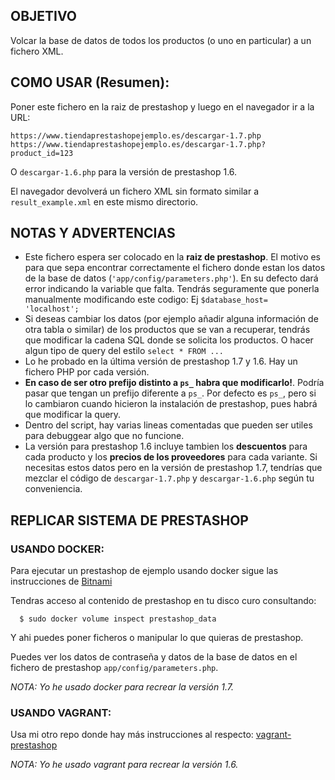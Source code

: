 ## OBJETIVO
Volcar la base de datos de todos los productos (o uno en particular) a un fichero XML.

## COMO USAR (Resumen):
  Poner este fichero en la raiz de prestashop y luego en el navegador ir a
  la URL:

    https://www.tiendaprestashopejemplo.es/descargar-1.7.php
    https://www.tiendaprestashopejemplo.es/descargar-1.7.php?product_id=123

  O `descargar-1.6.php` para la versión de prestashop 1.6.

  El navegador devolverá un fichero XML sin formato similar a `result_example.xml` en este mismo directorio.

## NOTAS Y ADVERTENCIAS
 - Este fichero espera ser colocado en la **raiz de prestashop**.  El motivo es para que sepa encontrar correctamente el fichero donde estan los datos de la base de datos (`'app/config/parameters.php'`). En su defecto dará error indicando la variable que falta. Tendrás seguramente que ponerla manualmente modificando este codigo: Ej `$database_host= 'localhost';`
 - Si deseas cambiar los datos (por ejemplo añadir alguna información de otra tabla o similar) de los productos que se van a recuperar, tendrás que modificar la cadena SQL donde se solicita los productos.  O hacer algun tipo de query del estilo `select * FROM ...`
 - Lo he probado en la última versión de prestashop 1.7 y 1.6. Hay un fichero PHP por cada versión.
 - **En caso de ser otro prefijo distinto a `ps_` habra que modificarlo!**. Podría pasar que tengan un prefijo diferente a `ps_`. Por defecto es `ps_`, pero si lo cambiaron cuando hicieron la instalación de prestashop, pues habrá que modificar la query.
 - Dentro del script, hay varias lineas comentadas que pueden ser utiles para debuggear algo que no funcione.
 - La versión para prestashop 1.6 incluye tambien los **descuentos** para cada producto y los **precios de los proveedores** para cada variante. Si necesitas estos datos pero en la versión de prestashop 1.7, tendrías que mezclar el código de `descargar-1.7.php` y `descargar-1.6.php` según tu conveniencia.

## REPLICAR SISTEMA DE PRESTASHOP

### USANDO DOCKER:

  Para ejecutar un prestashop de ejemplo usando docker sigue las instrucciones de [Bitnami](https://hub.docker.com/r/bitnami/prestashop#run-the-application-manually)

  Tendras acceso al contenido de prestashop en tu disco curo consultando:

      $ sudo docker volume inspect prestashop_data

  Y ahi puedes poner ficheros o manipular lo que quieras de prestashop.

  Puedes ver los datos de contraseña y datos de la base de datos en el fichero de prestashop `app/config/parameters.php`.

  _NOTA: Yo he usado docker para recrear la versión 1.7._

### USANDO VAGRANT:
  Usa mi otro repo donde hay más instrucciones al respecto: [vagrant-prestashop](https://github.com/ivanxuu/vagrant-prestashop)

  _NOTA: Yo he usado vagrant para recrear la versión 1.6._
